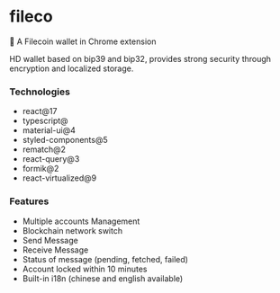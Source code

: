 # fileco
:money_with_wings: A Filecoin wallet in Chrome extension

HD wallet based on bip39 and bip32, provides strong security through encryption and localized storage.

### Technologies
- react@17
- typescript@
- material-ui@4
- styled-components@5
- rematch@2
- react-query@3
- formik@2
- react-virtualized@9

### Features
- Multiple accounts Management
- Blockchain network switch
- Send Message
- Receive Message
- Status of message (pending, fetched, failed)
- Account locked within 10 minutes
- Built-in i18n (chinese and english available)
